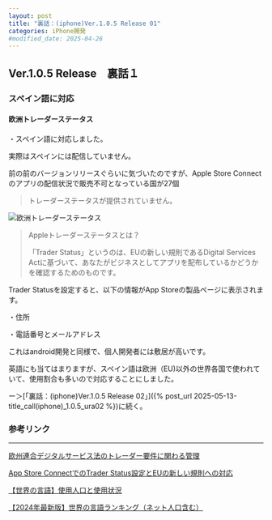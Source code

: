 ```yaml
---
layout: post
title: "裏話：(iphone)Ver.1.0.5 Release 01"
categories: iPhone開発
#modified_date: 2025-04-26
---
```


[link-3]: https://apple.co/4jAiQKn

## Ver.1.0.5 Release　裏話１

### スペイン語に対応

#### 欧洲トレーダーステータス

・スペイン語に対応しました。

実際はスペインには配信していません。

前の前のバージョンリリースぐらいに気づいたのですが、Apple Store Connectのアプリの配信状況で販売不可となっている国が27個

> トレーダーステータスが提供されていません。

![欧洲トレーダーステータス](/assets/etc/トレーダーステータス.png "欧洲トレーダーステータス")

> Appleトレーダーステータスとは？
> 
> 「Trader Status」というのは、EUの新しい規則であるDigital Services Actに基づいて、あなたがビジネスとしてアプリを配布しているかどうかを確認するためのものです。

Trader Statusを設定すると、以下の情報がApp Storeの製品ページに表示されます。

・住所

・電話番号とメールアドレス

これはandroid開発と同様で、個人開発者には敷居が高いです。

英語にも当てはまりますが、スペイン語は欧洲（EU)以外の世界各国で使われていて、使用割合も多いので対応することにしました。

ー＞[「裏話：(iphone)Ver.1.0.5 Release 02」]({% post_url    2025-05-13-title_call(iphone)_1.0.5_ura02 %})に続く。

### 参考リンク

* * *

[欧州連合デジタルサービス法のトレーダー要件に関わる管理](https://developer.apple.com/jp/help/app-store-connect/manage-compliance-information/manage-european-union-digital-services-act-trader-requirements/ "欧州連合デジタルサービス法のトレーダー要件に関わる管理")

[App Store ConnectでのTrader Status設定とEUの新しい規則への対応](https://zenn.dev/hsylife/articles/f29c81f88f5a7c "App Store ConnectでのTrader Status設定とEUの新しい規則への対応")

[【世界の言語】使用人口と使用状況](https://www.interbooks.co.jp/news-room/world-languages-population-and-usage/ "【世界の言語】使用人口と使用状況")

[【2024年最新版】世界の言語ランキング（ネット人口含む）](https://japan.wipgroup.com/media/language-population "【2024年最新版】世界の言語ランキング（ネット人口含む）")
